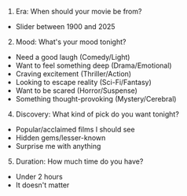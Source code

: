 1. Era: When should your movie be from?

- Slider between 1900 and 2025

2. Mood: What's your mood tonight?

- Need a good laugh (Comedy/Light)
- Want to feel something deep (Drama/Emotional)
- Craving excitement (Thriller/Action)
- Looking to escape reality (Sci-Fi/Fantasy)
- Want to be scared (Horror/Suspense)
- Something thought-provoking (Mystery/Cerebral)

4. Discovery: What kind of pick do you want tonight?

- Popular/acclaimed films I should see
- Hidden gems/lesser-known
- Surprise me with anything

5. Duration: How much time do you have?

- Under 2 hours
- It doesn't matter
